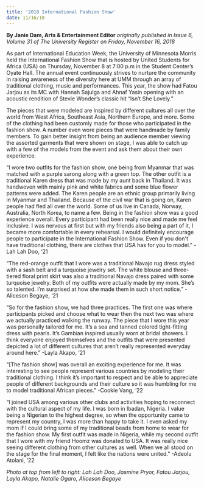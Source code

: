 ```yaml
---
title: '2018 International Fashion Show'
date: 11/16/18
---
```


**By Janie Dam, Arts & Entertainment Editor** _originally published in Issue 6, Volume 31 of The University Register on Friday, November 16, 2018_

As part of International Education Week, the University of Minnesota Morris held the International Fashion Show that is hosted by United Students for Africa (USA) on Thursday, November 8 at 7:00 p.m in the Student Center’s Oyate Hall. The annual event continuously strives to nurture the community in raising awareness of the diversity here at UMM through an array of traditional clothing, music and performances. This year, the show had Fatou Jarjou as its MC with Hannah Sajulga and Ahnaf Yasin opening with an acoustic rendition of Stevie Wonder’s classic hit “Isn’t She Lovely.”

The pieces that were modeled are inspired by different cultures all over the world from West Africa, Southeast Asia, Northern Europe, and more. Some of the clothing had been customly made for those who participated in the fashion show. A number even wore pieces that were handmade by family members. To gain better insight from being an audience member viewing the assorted garments that were shown on stage, I was able to catch up with a few of the models from the event and ask them about their own experience.

“I wore two outfits for the fashion show, one being from Myanmar that was matched with a purple sarong along with a green top. The other outfit is a traditional Karen dress that was made by my aunt back in Thailand. It was handwoven with mainly pink and white fabrics and some blue flower patterns were added. The Karen people are an ethnic group primarily living in Myanmar and Thailand. Because of the civil war that is going on, Karen people had fled all over the world. Some of us live in Canada, Norway, Australia, North Korea, to name a few. Being in the fashion show was a good experience overall. Every participant had been really nice and made me feel inclusive. I was nervous at first but with my friends also being a part of it, I became more comfortable in every rehearsal. I would definitely encourage people to participate in the International Fashion Show. Even if you don't have traditional clothing, there are clothes that USA has for you to model.”
-Lah Lah Doo, ‘21

“The red-orange outfit that I wore was a traditional Navajo rug dress styled with a sash belt and a turquoise jewelry set. The white blouse and three-tiered floral print skirt was also a traditional Navajo dress paired with some turquoise jewelry. Both of my outfits were actually made by my mom. She’s so talented. I’m surprised at how she made them in such short notice.”
-Aliceson Begaye, ‘21

“So for the fashion show, we had three practices. The first one was where participants picked and choose what to wear then the next two was where we actually practiced walking the runway. The piece that I wore this year was personally tailored for me. It’s a sea and tanned colored tight-fitting dress with pearls. It’s Gambian inspired usually worn at bridal showers. I think everyone enjoyed themselves and the outfits that were presented depicted a lot of different cultures that aren’t really represented everyday around here.”
-Layla Akapo, ‘21

“[The fashion show] was overall an exciting experience for me. It was interesting to see people represent various countries by modeling their traditional clothing. I think it’s important to respect and be able to appreciate people of different backgrounds and their culture so it was humbling for me to model traditional African pieces.”
-Cookie Vang, ‘22

“I joined USA among various other clubs and activities hoping to reconnect with the cultural aspect of my life. I was born in Ibadan, Nigeria. I value being a Nigerian to the highest degree, so when the opportunity came to represent my country, I was more than happy to take it. I even asked my mom if I could bring some of my traditional beads from home to wear for the fashion show. My first outfit was made in Nigeria, while my second outfit that I wore with my friend Hoomz was donated to USA. It was really nice seeing different clothing from other cultures as well. When we all stood on the stage for the final moment, I felt like the nations were united.”
-Adeolu Atolani, ‘22

_Photo at top from left to right: Lah Lah Doo, Jasmine Pryor, Fatou Jarjou, Layla Akapo, Natalie Ogaro, Aliceson Begaye_

